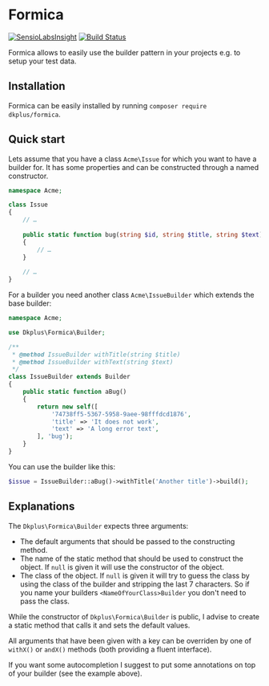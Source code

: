# Formica

[![SensioLabsInsight](https://insight.sensiolabs.com/projects/b052c240-e02d-4413-94be-535e09de0e3c/mini.png)](https://insight.sensiolabs.com/projects/b052c240-e02d-4413-94be-535e09de0e3c)
[![Build Status](https://travis-ci.org/Dkplus/Formica.svg?branch=master)](https://travis-ci.org/Dkplus/Formica)

Formica allows to easily use the builder pattern in your projects e.g. to setup your test data.

## Installation

Formica can be easily installed by running `composer require dkplus/formica`.

## Quick start

Lets assume that you have a class `Acme\Issue` for which you want to have a builder for.
It has some properties and can be constructed through a named constructor.

```php
namespace Acme;

class Issue
{
    // …
    
    public static function bug(string $id, string $title, string $text): self
    {
        // …    
    }
    
    // …
}
```

For a builder you need another class `Acme\IssueBuilder` which extends the base builder:

```php
namespace Acme;

use Dkplus\Formica\Builder;

/**
 * @method IssueBuilder withTitle(string $title)
 * @method IssueBuilder withText(string $text)
 */
class IssueBuilder extends Builder
{
    public static function aBug()
    {
        return new self([
            '74738ff5-5367-5958-9aee-98fffdcd1876',
            'title' => 'It does not work',
            'text' => 'A long error text',
        ], 'bug');
    }
}
```

You can use the builder like this:

```php
$issue = IssueBuilder::aBug()->withTitle('Another title')->build();
```

## Explanations

The `Dkplus\Formica\Builder` expects three arguments:

 - The default arguments that should be passed to the constructing method.
 - The name of the static method that should be used to construct the object.
   If `null` is given it will use the constructor of the object.
 - The class of the object. If `null` is given it will try to guess the class
   by using the class of the builder and stripping the last 7 characters.
   So if you name your builders `<NameOfYourClass>Builder` you don't need to
   pass the class.

While the constructor of `Dkplus\Formica\Builder` is public, I advise to create
a static method that calls it and sets the default values.
 
All arguments that have been given with a key can be overriden by one of
`withX()` or `andX()` methods (both providing a fluent interface).

If you want some autocompletion I suggest to put some annotations on top of
your builder (see the example above).
